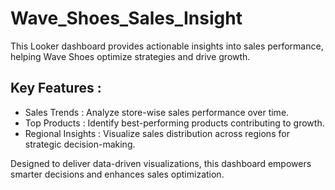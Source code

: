 # Wave_Shoes_Sales_Insight

This Looker dashboard provides actionable insights into sales performance, helping Wave Shoes optimize strategies and drive growth.  

## Key Features :  
- Sales Trends : Analyze store-wise sales performance over time.  
- Top Products : Identify best-performing products contributing to growth.  
- Regional Insights : Visualize sales distribution across regions for strategic decision-making.  

Designed to deliver data-driven visualizations, this dashboard empowers smarter decisions and enhances sales optimization. 
